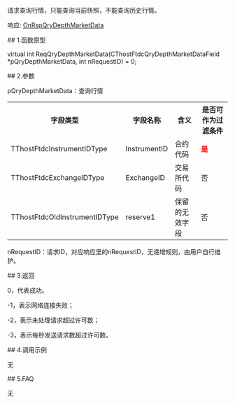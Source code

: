 <p>请求查询行情，只能查询当前快照，不能查询历史行情。</p>
<p>响应: <a href="../../CTHOSTFTDCTRADERAPI/ONRSPQRYDEPTHMARKETDATA/">OnRspQryDepthMarketData</a></p>
<span class="anchor" id="31a8be7f-9cca-4e22-84b3-69a539b0e3b4"></span>
## 1.函数原型
<p>virtual int ReqQryDepthMarketData(CThostFtdcQryDepthMarketDataField *pQryDepthMarketData, int nRequestID) = 0;</p>
<span class="anchor" id="311bd82b-69a4-48b8-b487-0fde5bd719a7"></span>
## 2.参数
<p>pQryDepthMarketData：查询行情</p>
<table><tr><th style="TEXT-ALIGN: center;">字段类型</th><th style="TEXT-ALIGN: center;">字段名称</th><th style="TEXT-ALIGN: center;">含义</th><th style="TEXT-ALIGN: center;">是否可作为过滤条件</th></tr><tr><td style="TEXT-ALIGN: left;">TThostFtdcInstrumentIDType</td>
<td style="TEXT-ALIGN: left;">InstrumentID</td>
<td style="TEXT-ALIGN: left;">合约代码</td>
<td style="TEXT-ALIGN: left;"><strong><font color="#FF0000">是</font></strong></td>
</tr>
<tr><td style="TEXT-ALIGN: left;">TThostFtdcExchangeIDType</td>
<td style="TEXT-ALIGN: left;">ExchangeID</td>
<td style="TEXT-ALIGN: left;">交易所代码</td>
<td style="TEXT-ALIGN: left;">否</td>
</tr>
<tr><td style="TEXT-ALIGN: left;">TThostFtdcOldInstrumentIDType</td>
<td style="TEXT-ALIGN: left;">reserve1</td>
<td style="TEXT-ALIGN: left;">保留的无效字段</td>
<td style="TEXT-ALIGN: left;">否</td>
</tr>
</table>
<p>nRequestID：请求ID，对应响应里的nRequestID，无递增规则，由用户自行维护。</p>
<span class="anchor" id="0a46e09b-32c6-41c1-8edd-5417125a5392"></span>
## 3.返回
<p>0，代表成功。</p>
<p>-1，表示网络连接失败；</p>
<p>-2，表示未处理请求超过许可数；</p>
<p>-3，表示每秒发送请求数超过许可数。</p>
<span class="anchor" id="20cbcf2b-ddb7-4718-9d50-31eb9699f09e"></span>
## 4.调用示例
<p>无</p>
<span class="anchor" id="a9ea737f-f235-449e-9f2c-b2a26221d384"></span>
## 5.FAQ
<p>无</p>
